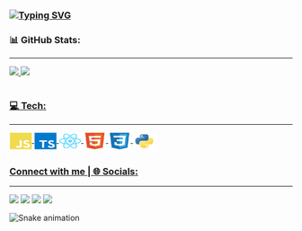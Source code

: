 ### [![Typing SVG](https://readme-typing-svg.herokuapp.com?duration=5011&color=CFCECB&center=falso&vCenter=falso&lines=Ol%C3%A1+%F0%9F%91%8B+seja+Bem-vindo(a);ao+meu+perfil+Fernando-S-Santos)](https://git.io/typing-svg)

<div>
  <h3>📊 GitHub Stats:</h3><hr>
  <div align="left">
  <a href="https://github.com/Fernando-S-Santos">
  <img height="180em" src="https://github-readme-stats.vercel.app/api?username=Fernando-S-Santos&show_icons=true&theme=dracula&include_all_commits=true&count_private=true"/>
  <img height="180em" src="https://github-readme-stats.vercel.app/api/top-langs/?username=Fernando-S-Santos&layout=compact&langs_count=7&theme=dracula"/>
</div>
  
<div style="display: inline_block"><br>
  <h3>💻 Tech: </h3><hr>
  <img align="center" alt="Fer-Js" height="30" width="40" src="https://raw.githubusercontent.com/devicons/devicon/master/icons/javascript/javascript-plain.svg ">
  <img align="center" alt="Fer-Ts" height="30" width="40" src="https://raw.githubusercontent.com/devicons/devicon/master/icons/typescript/typescript-plain.svg">
  <img align="center" alt="Fer-React" height="30" width="40" src="https://raw.githubusercontent.com/devicons/devicon/master/icons/react/react-original.svg">
  <img align="center" alt="Fer-HTML" height="30" width="40" src="https://raw.githubusercontent.com/devicons/devicon/master/icons/html5/html5-original.svg ">
  <img align="center" alt="Fer-CSS" height="30" width="40" src="https://raw.githubusercontent.com/devicons/devicon/master/icons/css3/css3-original.svg ">
  <img align="center" alt="Fer-Python" height="30" width="40" src="https://raw.githubusercontent.com/devicons/devicon/master/icons/python/python-original.svg">
</div>
 
##
  
<div>
  <h3 align="left">Connect with me | 🌐 Socials:</h3><hr>
<p align="left">
  <a href="https://www.linkedin.com/in/fernando-s-santos-18345a67/" target="_blank"><img src="https://img.shields.io/badge/-LinkedIn-%230077B5?style=for-the-badge&logo=linkedin&logoColor=white" target="_blank"></a>
  <a href="https://instagram.com/fernando__s.santos" target="_blank"><img src="https://img.shields.io/badge/-Instagram-%23E4405F?style=for-the-badge&logo=instagram&logoColor=white" target="_blank"></a>
  <a href = "mailto:ferssantos33@gmail.com"><img src="https://img.shields.io/badge/-Gmail-%23333?style=for-the-badge&logo=gmail&logoColor=white" target="_blank"></a>
  <a href="https://discord.com/channels/@Fernando693#8067" target="_blank"><img src="https://img.shields.io/badge/Discord-7289DA?style=for-the-badge&logo=discord&logoColor=white" target="_blank"></a>
 
![Snake animation](https://github.com/Fernando-S-Santos/Fernando-S-Santos/blob/output/github-contribution-grid-snake.svg)

</div>
  
